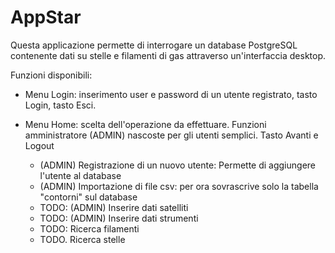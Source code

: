 # AppStar
Questa applicazione permette di interrogare un database PostgreSQL contenente dati su stelle e filamenti di gas attraverso un'interfaccia desktop.

Funzioni disponibili:

- Menu Login: inserimento user e password di un utente registrato, tasto Login, tasto Esci.
	
- Menu Home: scelta dell'operazione da effettuare. Funzioni amministratore (ADMIN) nascoste per gli utenti semplici. Tasto Avanti e Logout

	- (ADMIN) Registrazione di un nuovo utente: Permette di aggiungere l'utente al database
	- (ADMIN) Importazione di file csv: per ora sovrascrive solo la tabella "contorni" sul database
	- TODO: (ADMIN) Inserire dati satelliti
	- TODO: (ADMIN) Inserire dati strumenti
	- TODO: Ricerca filamenti
	- TODO. Ricerca stelle

